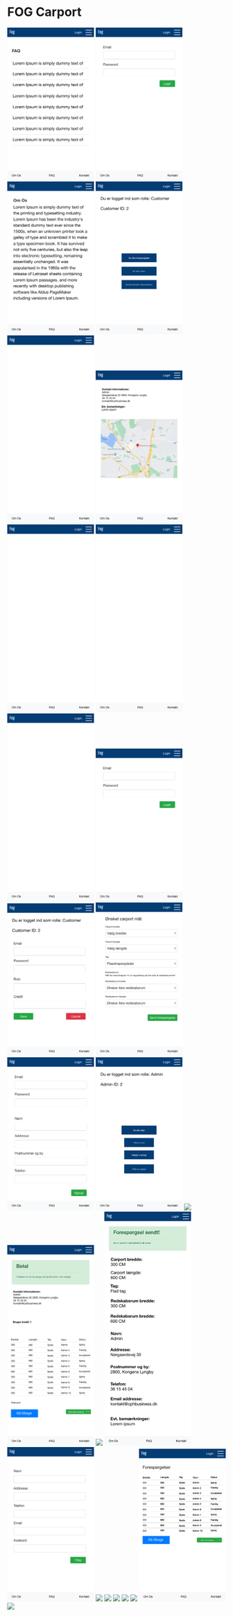 # FOG Carport
<img src="documents/design/FAQ.png" width="200">
<img src="documents/design/Login.png" width="200">
<img src="documents/design/Om Os.png" width="200">
<img src="documents/design/Profil.png" width="200">
<img src="documents/design/Forside.png" width="200">
<img src="documents/design/Kontakt.png" width="200">
<img src="documents/design/Template.png" width="200">
<img src="documents/design/Forside-1.png" width="200">
<img src="documents/design/Forside-2.png" width="200">
<img src="documents/design/Loginpage.png" width="200">
<img src="documents/design/Change data.png" width="200">
<img src="documents/design/requestpage.png" width="200">
<img src="documents/design/registerpage.png" width="200">
<img src="documents/design/Admin Forside.png" width="200">
<img src="documents/design/Sælger Forside.png" width="200">
<img src="documents/design/Betaling - done.png" width="200">
<img src="documents/design/Tilføj ny varer.png" width="200">
<img src="documents/design/requestsentpage.png" width="200">
<img src="documents/design/Tilføj ny sælger.png" width="200">
<img src="documents/design/Se alle varer.png" width="200">
<img src="documents/design/Se alle varer.png" width="200">
<img src="documents/design/kundeoversigt.png" width="200">
<img src="documents/design/Se alle sælger.png" width="200">
<img src="documents/design/Ordre bekræftelse - almost done.png" width="200">
<img src="documents/design/customerviewrequestspage - done.png" width="200">
<img src="documents/design/Se alle kunders forespørgelser - done.png" width="200">
